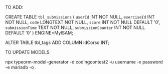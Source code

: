 TO ADD:

CREATE TABLE `tbl_submissions` (
`userId` INT NOT NULL,
`exerciseId` INT NOT NULL,
`code` LONGTEXT NOT NULL,
`score` INT NOT NULL DEFAULT '0',
`submissionTime` TEXT NOT NULL,
`submissionCounter` INT NOT NULL DEFAULT '0'
) ENGINE=MyISAM;

ALTER TABLE tbl_tags ADD COLUMN idCorso INT;


TO UPDATE MODELS

npx typeorm-model-generator -d codingcontest2 -u username -x password -e mariadb -o .
